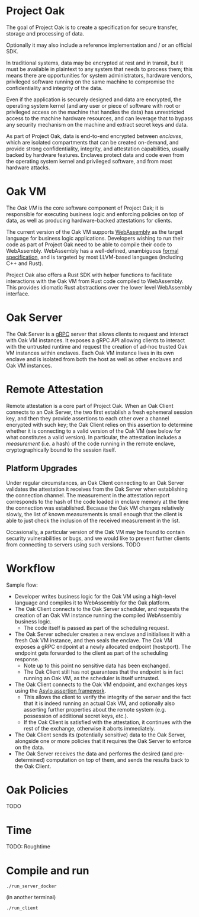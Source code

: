 # Project Oak

The goal of Project Oak is to create a specification for secure transfer,
storage and processing of data.

Optionally it may also include a reference implementation and / or an official
SDK.

In traditional systems, data may be encrypted at rest and in transit, but it
must be available in plaintext to any system that needs to process them; this
means there are opportunities for system administrators, hardware vendors,
privileged software running on the same machine to compromise the
confidentiality and integrity of the data.

Even if the application is securely designed and data are encrypted, the
operating system kernel (and any user or piece of software with root or
privileged access on the machine that handles the data) has unrestricted access
to the machine hardware resources, and can leverage that to bypass any security
mechanism on the machine and extract secret keys and data.

As part of Project Oak, data is end-to-end encrypted between _enclaves_, which
are isolated compartments that can be created on-demand, and provide strong
confidentiality, integrity, and attestation capabilities, usually backed by
hardware features. Enclaves protect data and code even from the operating system
kernel and privileged software, and from most hardware attacks.

# Oak VM

The _Oak VM_ is the core software component of Project Oak; it is responsible
for executing business logic and enforcing policies on top of data, as well as
producing hardware-backed attestations for clients.

The current version of the Oak VM supports
[WebAssembly](https://webassembly.org) as the target language for business logic
applications. Developers wishing to run their code as part of Project Oak need
to be able to compile their code to WebAssembly. WebAssembly has a well-defined,
unambiguous
[formal specification](https://webassembly.github.io/spec/core/valid/instructions.html),
and is targeted by most LLVM-based languages (including C++ and Rust).

Project Oak also offers a Rust SDK with helper functions to facilitate
interactions with the Oak VM from Rust code compiled to WebAssembly. This
provides idiomatic Rust abstractions over the lower level WebAssembly interface.

# Oak Server

The Oak Server is a [gRPC](https://grpc.io/) server that allows clients to
request and interact with Oak VM instances. It exposes a gRPC API allowing
clients to interact with the untrusted runtime and request the creation of
ad-hoc trusted Oak VM instances within enclaves. Each Oak VM instance lives in
its own enclave and is isolated from both the host as well as other enclaves and
Oak VM instances.

# Remote Attestation

Remote attestation is a core part of Project Oak. When an Oak Client connects to
an Oak Server, the two first establish a fresh ephemeral session key, and then
they provide assertions to each other over a channel encrypted with such key;
the Oak Client relies on this assertion to determine whether it is connecting to
a valid version of the Oak VM (see below for what constitutes a valid version).
In particular, the attestation includes a _measurement_ (i.e. a hash) of the
code running in the remote enclave, cryptographically bound to the session
itself.

## Platform Upgrades

Under regular circumstances, an Oak Client connecting to an Oak Server validates
the attestation it receives from the Oak Server when establishing the connection
channel. The measurement in the attestation report corresponds to the hash of
the code loaded in enclave memory at the time the connection was established.
Because the Oak VM changes relatively slowly, the list of known measurements is
small enough that the client is able to just check the inclusion of the received
measurement in the list.

Occasionally, a particular version of the Oak VM may be found to contain
security vulnerabilities or bugs, and we would like to prevent further clients
from connecting to servers using such versions. TODO

# Workflow

Sample flow:

-   Developer writes business logic for the Oak VM using a high-level language
    and compiles it to WebAssembly for the Oak platform.
-   The Oak Client connects to the Oak Server scheduler, and requests the
    creation of an Oak VM instance running the compiled WebAssembly business
    logic.
    +   The code itself is passed as part of the scheduling request.
-   The Oak Server scheduler creates a new enclave and initialises it with a
    fresh Oak VM instance, and then seals the enclave. The Oak VM exposes a gRPC
    endpoint at a newly allocated endpoint (host:port). The endpoint gets
    forwarded to the client as part of the scheduling response.
    +   Note up to this point no sensitive data has been exchanged.
    +   The Oak Client still has not guarantees that the endpoint is in fact
        running an Oak VM, as the scheduler is itself untrusted.
-   The Oak Client connects to the Oak VM endpoint, and exchanges keys using the
    [Asylo assertion framework](https://asylo.dev/docs/reference/proto/identity/asylo.identity.v1.html).
    +   This allows the client to verify the integrity of the server and the
        fact that it is indeed running an actual Oak VM, and optionally also
        asserting further properties about the remote system (e.g. possession of
        additional secret keys, etc.).
    +   If the Oak Client is satisfied with the attestation, it continues with
        the rest of the exchange, otherwise it aborts immediately.
-   The Oak Client sends its (potentially sensitive) data to the Oak Server,
    alongside one or more policies that it requires the Oak Server to enforce on
    the data.
-   The Oak Server receives the data and performs the desired (and
    pre-determined) computation on top of them, and sends the results back to
    the Oak Client.

# Oak Policies

TODO

# Time

TODO: Roughtime

# Compile and run

`./run_server_docker`

(in another terminal)

`./run_client`
